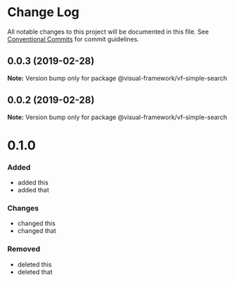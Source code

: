 # Change Log

All notable changes to this project will be documented in this file.
See [Conventional Commits](https://conventionalcommits.org) for commit guidelines.

## 0.0.3 (2019-02-28)

**Note:** Version bump only for package @visual-framework/vf-simple-search





## 0.0.2 (2019-02-28)

**Note:** Version bump only for package @visual-framework/vf-simple-search





# 0.1.0

### Added
- added this
- added that

### Changes

- changed this
- changed that

### Removed

- deleted this
- deleted that
